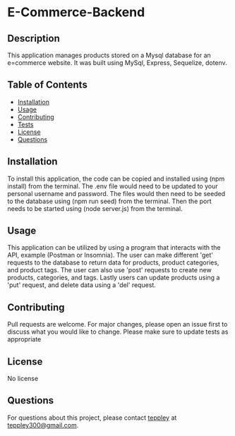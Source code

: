 # E-Commerce-Backend 

## Description

This application manages products stored on a Mysql database for an e=commerce website. It was built using MySql, Express, Sequelize, dotenv. 


## Table of Contents

- [Installation](#installation)
- [Usage](#usage)
- [Contributing](#contributing)
- [Tests](#tests)
- [License](#license)
- [Questions](#questions)

## Installation

To install this application, the code can be copied and installed using (npm install) from the terminal. The .env file would need to be updated to your personal username and password. The files would then need to be seeded to the database using (npm run seed) from the terminal. Then the port needs to be started using (node server.js) from the terminal.


## Usage

This application can be utilized by using a program that interacts with the API, example (Postman or Insomnia). The user can make different 'get' requests to the database to return data for products, product categories, and product tags. The user can also use 'post' requests to create new products, categories, and tags. Lastly users can update products using a 'put' request, and delete data using a 'del' request. 

## Contributing

Pull requests are welcome. For major changes, please open an issue first to discuss what you would like to change. Please make sure to update tests as appropriate


## License

No license

## Questions

For questions about this project, please contact [teppley](https://github.com/teppley) at teppley300@gmail.com.